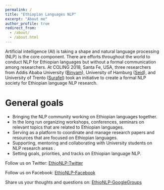 ```yaml
---
permalink: /
title: "Ethiopian Languages NLP"
excerpt: "About me"
author_profile: true
redirect_from: 
  - /about/
  - /about.html
---
```


Artificial intelligence (AI) is taking a shape and natural language processing (NLP) is the core component.  There are efforts throughout the world to conduct NLP for Ethiopian languages but without a formal communication among researchers. At COLING 2018, Santa Fe, USA, three researchers from Addis Ababa University ([Binyam](http://addisababa.academia.edu/BSeyoum)), University of Hamburg ([Seid](https://seyyaw.github.io/)), and University of Trento ([Surafel](https://ict.fbk.eu/people/detail/surafelml/)) took an initiative to create a formal NLP society for Ethiopian language NLP research. 



General goals
======

* Bringing the NLP community working on Ethiopian languages together.
* In the long run organizing workshops, conferences, seminars on relevant topics that are related to Ethiopian languages.
* Serving as a platform to coordinate and manage research papers and resources that are focused on Ethiopian languages.
* Supporting, mentoring and collaborating with University students on NLP research areas .
* Setting goals, priorities, and tracks on Ethiopian language NLP.

Follow us on Twitter: [EthioNLP-Twitter](https://twitter.com/EthioNLP) 

Follow us on Facebook: [EthioNLP-Facebook](https://www.facebook.com/groups/1275577692604176/about/)

Share us your thoughts and questions on: [EthioNLP-GoogleGroups](https://groups.google.com/forum/#!forum/ethionlp)
